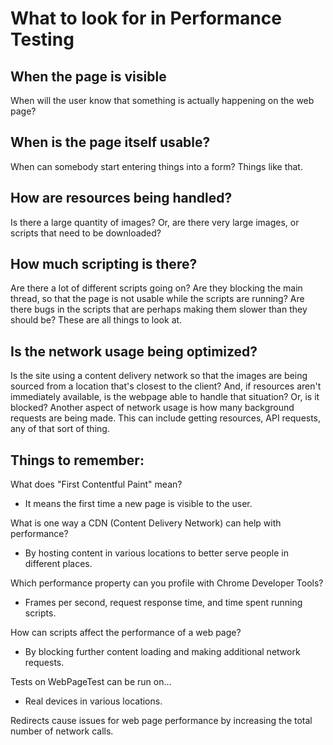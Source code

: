 # What to look for in Performance Testing

## When the page is visible
When will the user know that something is actually happening on the web page?

## When is the page itself usable?
When can somebody start entering things into a form? Things like that.

## How are resources being handled?
Is there a large quantity of images? Or, are there very large images, or scripts that need to be downloaded?

## How much scripting is there?
Are there a lot of different scripts going on? Are they blocking the main thread, so that the page is not usable while the scripts are running? Are there bugs in the scripts that are perhaps making them slower than they should be? These are all things to look at.

## Is the network usage being optimized?
Is the site using a content delivery network so that the images are being sourced from a location that's closest to the client? And, if resources aren't immediately available, is the webpage able to handle that situation? Or, is it blocked? Another aspect of network usage is how many background requests are being made. This can include getting resources, API requests, any of that sort of thing.

## Things to remember:

What does "First Contentful Paint" mean?
- It means the first time a new page is visible to the user.

What is one way a CDN (Content Delivery Network) can help with performance?
- By hosting content in various locations to better serve people in different places.

Which performance property can you profile with Chrome Developer Tools?
- Frames per second, request response time, and time spent running scripts.

How can scripts affect the performance of a web page?
- By blocking further content loading and making additional network requests.

Tests on WebPageTest can be run on...
- Real devices in various locations.

Redirects cause issues for web page performance by increasing the total number of network calls. 